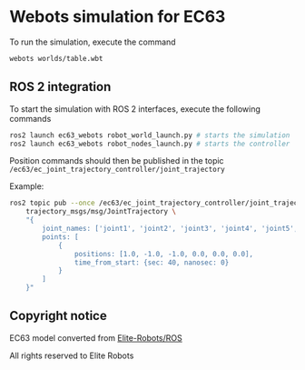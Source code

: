 # Webots simulation for EC63

To run the simulation, execute the command

```bash
webots worlds/table.wbt
```

## ROS 2 integration

To start the simulation with ROS 2 interfaces, execute the following commands

```bash
ros2 launch ec63_webots robot_world_launch.py # starts the simulation
ros2 launch ec63_webots robot_nodes_launch.py # starts the controller
```

Position commands should then be published in the topic `/ec63/ec_joint_trajectory_controller/joint_trajectory`

Example:

```bash
ros2 topic pub --once /ec63/ec_joint_trajectory_controller/joint_trajectory \
    trajectory_msgs/msg/JointTrajectory \
    "{
        joint_names: ['joint1', 'joint2', 'joint3', 'joint4', 'joint5', 'joint6'],
        points: [
            {
                positions: [1.0, -1.0, -1.0, 0.0, 0.0, 0.0], 
                time_from_start: {sec: 40, nanosec: 0}
            }
        ]
    }"
```

## Copyright notice

EC63 model converted from [Elite-Robots/ROS](https://github.com/Elite-Robots/ROS)

All rights reserved to Elite Robots
